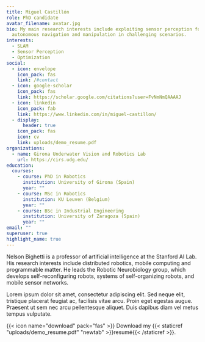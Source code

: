 ```yaml
---
title: Miguel Castillón
role: PhD candidate
avatar_filename: avatar.jpg
bio: My main research interests include exploiting sensor perception for
  autonomous navigation and manipulation in challenging scenarios.
interests:
  - SLAM
  - Sensor Perception
  - Optimization
social:
  - icon: envelope
    icon_pack: fas
    link: /#contact
  - icon: google-scholar
    icon_pack: fas
    link: https://scholar.google.com/citations?user=FvNmNmQAAAAJ
  - icon: linkedin
    icon_pack: fab
    link: https://www.linkedin.com/in/miguel-castillon/
  - display:
      header: true
    icon_pack: fas
    icon: cv
    link: uploads/demo_resume.pdf
organizations:
  - name: Girona Underwater Vision and Robotics Lab
    url: https://cirs.udg.edu/
education:
  courses:
    - course: PhD in Robotics
      institution: University of Girona (Spain)
      year: ""
    - course: MSc in Robotics
      institution: KU Leuven (Belgium)
      year: ""
    - course: BSc in Industrial Engineering
      institution: University of Zaragoza (Spain)
      year: ""
email: ""
superuser: true
highlight_name: true
---
```


Nelson Bighetti is a professor of artificial intelligence at the Stanford AI Lab. His research interests include distributed robotics, mobile computing and programmable matter. He leads the Robotic Neurobiology group, which develops self-reconfiguring robots, systems of self-organizing robots, and mobile sensor networks.

Lorem ipsum dolor sit amet, consectetur adipiscing elit. Sed neque elit, tristique placerat feugiat ac, facilisis vitae arcu. Proin eget egestas augue. Praesent ut sem nec arcu pellentesque aliquet. Duis dapibus diam vel metus tempus vulputate.

{{< icon name="download" pack="fas" >}} Download my {{< staticref "uploads/demo_resume.pdf" "newtab" >}}resumé{{< /staticref >}}.
